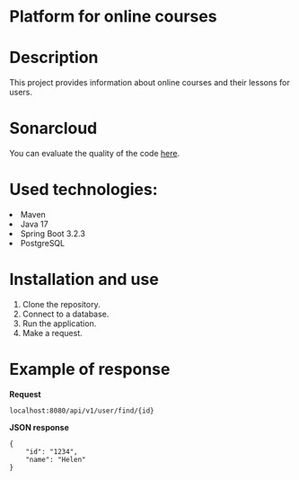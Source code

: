 <h1> Platform for online courses </h1>
<h1> Description</h1>
  This project provides information about online courses and their lessons for users.
<h1> Sonarcloud </h1>

You can evaluate the quality of the code 
[here](https://sonarcloud.io/summary/overall?id=AlnaSher_OnlineCourses).
  
<h1> Used technologies: </h1>
<li>Maven</li>
<li>Java 17</li>
<li>Spring Boot 3.2.3</li>
<li>PostgreSQL</li>
<h1> Installation and use </h1>

  1. Clone the repository.
  2. Connect to a database.
  3. Run the application.
  4. Make a request.
<h1>Example of response</h1>

**Request**

`localhost:8080/api/v1/user/find/{id}`

**JSON response**

```
{
    "id": "1234",
    "name": "Helen"
}
```
